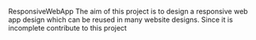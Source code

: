 ResponsiveWebApp
The aim of this project is to design a responsive web app design which can be reused in many website designs. Since it is incomplete 
contribute to this project
